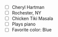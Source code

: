  - [ ] Cheryl Hartman
 - [ ] Rochester, NY
 - [ ] Chicken Tiki Masala
 - [ ] Plays piano
 - [ ] Favorite color: Blue
